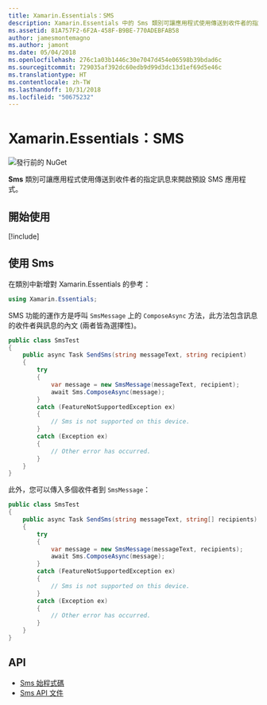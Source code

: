 ```yaml
---
title: Xamarin.Essentials：SMS
description: Xamarin.Essentials 中的 Sms 類別可讓應用程式使用傳送到收件者的指定訊息來開啟預設 SMS 應用程式。
ms.assetid: 81A757F2-6F2A-458F-B9BE-770ADEBFAB58
author: jamesmontemagno
ms.author: jamont
ms.date: 05/04/2018
ms.openlocfilehash: 276c1a03b1446c30e7047d454e06598b39bdad6c
ms.sourcegitcommit: 729035af392dc60edb9d99d3dc13d1ef69d5e46c
ms.translationtype: HT
ms.contentlocale: zh-TW
ms.lasthandoff: 10/31/2018
ms.locfileid: "50675232"
---
```

# <a name="xamarinessentials-sms"></a>Xamarin.Essentials：SMS

![發行前的 NuGet](~/media/shared/pre-release.png)

**Sms** 類別可讓應用程式使用傳送到收件者的指定訊息來開啟預設 SMS 應用程式。

## <a name="get-started"></a>開始使用

[!include[](~/essentials/includes/get-started.md)]

## <a name="using-sms"></a>使用 Sms

在類別中新增對 Xamarin.Essentials 的參考：

```csharp
using Xamarin.Essentials;
```

SMS 功能的運作方是呼叫 `SmsMessage` 上的 `ComposeAsync` 方法，此方法包含訊息的收件者與訊息的內文 (兩者皆為選擇性)。

```csharp
public class SmsTest
{
    public async Task SendSms(string messageText, string recipient)
    {
        try
        {
            var message = new SmsMessage(messageText, recipient);
            await Sms.ComposeAsync(message);
        }
        catch (FeatureNotSupportedException ex)
        {
            // Sms is not supported on this device.
        }
        catch (Exception ex)
        {
            // Other error has occurred.
        }
    }
}
```

此外，您可以傳入多個收件者到 `SmsMessage`：

```csharp
public class SmsTest
{
    public async Task SendSms(string messageText, string[] recipients)
    {
        try
        {
            var message = new SmsMessage(messageText, recipients);
            await Sms.ComposeAsync(message);
        }
        catch (FeatureNotSupportedException ex)
        {
            // Sms is not supported on this device.
        }
        catch (Exception ex)
        {
            // Other error has occurred.
        }
    }
}
```

## <a name="api"></a>API

- [Sms 始程式碼](https://github.com/xamarin/Essentials/tree/master/Xamarin.Essentials/Sms)
- [Sms API 文件](xref:Xamarin.Essentials.Sms)
